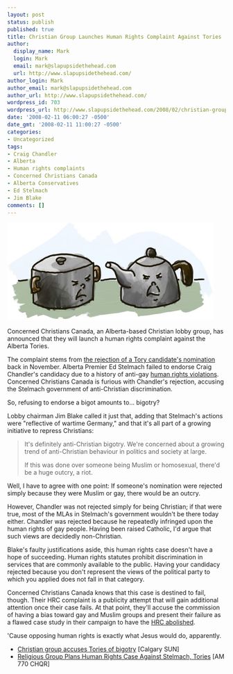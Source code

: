 ```yaml
---
layout: post
status: publish
published: true
title: Christian Group Launches Human Rights Complaint Against Tories
author:
  display_name: Mark
  login: Mark
  email: mark@slapupsidethehead.com
  url: http://www.slapupsidethehead.com/
author_login: Mark
author_email: mark@slapupsidethehead.com
author_url: http://www.slapupsidethehead.com/
wordpress_id: 703
wordpress_url: http://www.slapupsidethehead.com/2008/02/christian-group-launches-rights-complaint/
date: '2008-02-11 06:00:27 -0500'
date_gmt: '2008-02-11 11:00:27 -0500'
categories:
- Uncategorized
tags:
- Craig Chandler
- Alberta
- Human rights complaints
- Concerned Christians Canada
- Alberta Conservatives
- Ed Stelmach
- Jim Blake
comments: []
---
```

![Pot and Kettle](/wp-content/media/2008/02/pot-and-kettle.jpg)

Concerned Christians Canada, an Alberta-based Christian lobby group, has announced that they will launch a human rights complaint against the Alberta Tories.

The complaint stems from [the rejection of a Tory candidate's nomination](http://www.slapupsidethehead.com/2007/11/premier-reviews-candidate/ "Cue the Twilight Zone music for this one...") back in November. Alberta Premier Ed Stelmach failed to endorse Craig Chandler's candidacy due to a history of anti-gay [human rights violations](http://www.vueweekly.com/articles/default.aspx?i=4434 "As Jesus once said, 'treat those who are different than us as subhuman inferiors.'"). Concerned Christians Canada is furious with Chandler's rejection, accusing the Stelmach government of anti-Christian discrimination.

So, refusing to endorse a bigot amounts to... bigotry?

Lobby chairman Jim Blake called it just that, adding that Stelmach's actions were "reflective of wartime Germany," and that it's all part of a growing initiative to repress Christians:

> It's definitely anti-Christian bigotry. We're concerned about a growing trend of anti-Christian behaviour in politics and society at large.
> 
> If this was done over someone being Muslim or homosexual, there'd be a huge outcry, a riot.

Well, I have to agree with one point: If someone's nomination were rejected simply because they were Muslim or gay, there would be an outcry.

However, Chandler was not rejected simply for being Christian; if that were true, most of the MLAs in Stelmach's government wouldn't be there today either. Chandler was rejected because he repeatedly infringed upon the human rights of gay people. Having been raised Catholic, I'd argue that such views are decidedly non-Christian.

Blake's faulty justifications aside, this human rights case doesn't have a hope of succeeding. Human rights statutes prohibit discrimination in services that are commonly available to the public. Having your candidacy rejected because you don't represent the views of the political party to which you applied does not fall in that category.

Concerned Christians Canada knows that this case is destined to fail, though. Their HRC complaint is a publicity attempt that will gain additional attention once their case fails. At that point, they'll accuse the commission of having a bias toward gay and Muslim groups and present their failure as a flawed case study in their campaign to have the [HRC abolished](http://www.slapupsidethehead.com/2008/01/bishop-restrict-rights/ "Because nothing is as anti-Christian as human rights").

'Cause opposing human rights is exactly what Jesus would do, apparently.

- [Christian group accuses Tories of bigotry](http://calsun.canoe.ca/News/Alberta/2008/02/08/4834476-sun.html) [Calgary SUN]
- [Religious Group Plans Human Rights Case Against Stelmach, Tories](http://www.770chqr.com/news/news_local.cfm?cat=7428545912&rem=85108&red=80154523aPBIny&wids=410&gi=1&gm=news_local.cfm) [AM 770 CHQR]
